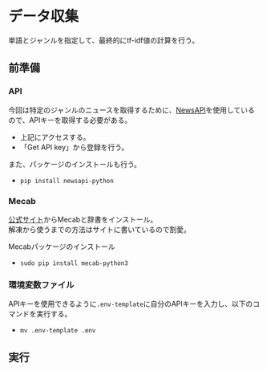 # データ収集
単語とジャンルを指定して、最終的にtf-idf値の計算を行う。

## 前準備
### API
今回は特定のジャンルのニュースを取得するために、[NewsAPI](https://newsapi.org/)を使用しているので、APIキーを取得する必要がある。  
- 上記にアクセスする。
- 「Get API key」から登録を行う。  

また、パッケージのインストールも行う。  
- `pip install newsapi-python`

### Mecab
[公式サイト](http://taku910.github.io/mecab/)からMecabと辞書をインストール。  
解凍から使うまでの方法はサイトに書いているので割愛。

Mecabパッケージのインストール
- `sudo pip install mecab-python3`

### 環境変数ファイル
APIキーを使用できるように`.env-template`に自分のAPIキーを入力し、以下のコマンドを実行する。
- `mv .env-template .env`  


## 実行